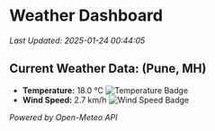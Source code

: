 
# Weather Dashboard

_Last Updated: 2025-01-24 00:44:05_

## Current Weather Data: (Pune, MH)
- **Temperature:** 18.0 °C ![Temperature Badge](https://img.shields.io/badge/Temperature-Low%20Temp-blue)
- **Wind Speed:** 2.7 km/h ![Wind Speed Badge](https://img.shields.io/badge/Wind%20Speed-Low%20Wind-blue)

*Powered by Open-Meteo API*
